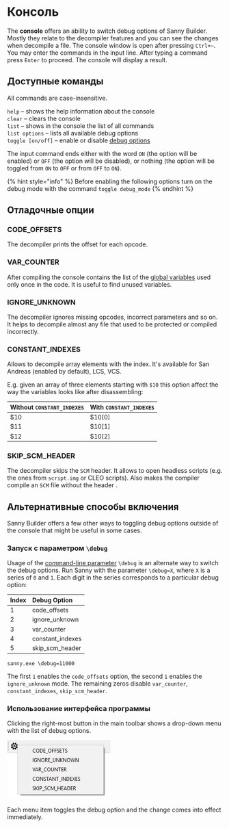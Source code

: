 # Консоль

The **console** offers an ability to switch debug options of Sanny Builder. Mostly they relate to the decompiler features and you can see the changes when decompile a file. The console window is open after pressing `Ctrl+~`. You may enter the commands in the input line. After typing a command press  `Enter` to proceed. The console will display a result.

## Доступные команды 

All commands are case-insensitive.

`help` – shows the help information about the console  
`clear` – clears the console  
`list` – shows in the console the list of all commands  
`list options` – lists all available debug options  
`toggle [on/off]` – enable or disable [debug options](console.md#debug-options)

The input command ends either with the word `ON` \(the option will be enabled\) or `OFF` \(the option will be disabled\), or nothing \(the option will be toggled from `ON` to `OFF` or from `OFF` to `ON`\).

{% hint style="info" %}
Before enabling the following options turn on the debug mode with the command `toggle debug_mode`
{% endhint %}

## Отладочные опции

### CODE\_OFFSETS

The decompiler prints the offset for each opcode.

### VAR\_COUNTER

After compiling the console contains the list of the [global variables](coding/variables.md#global-variables) used only once in the code. It is useful to find unused variables.

### IGNORE\_UNKNOWN

The decompiler ignores missing opcodes, incorrect parameters and so on. It helps to decompile almost any file that used to be protected or compiled incorrectly.

### CONSTANT\_INDEXES

Allows to decompile array elements with the index. It's available for San Andreas \(enabled by default\), LCS, VCS. 

E.g. given an array of three elements starting with `$10` this option affect the way the variables looks like after disassembling:

| Without `CONSTANT_INDEXES` | With `CONSTANT_INDEXES` |
| :--- | :--- |
| $10 | $10\[0\] |
| $11 | $10\[1\] |
| $12 | $10\[2\] |

### SKIP\_SCM\_HEADER

The decompiler skips the `SCM` header. It allows to open headless scripts \(e.g. the ones from `script.img` or CLEO scripts\). Also makes the compiler compile an `SCM` file without the header .

## Альтернативные способы включения

Sanny Builder offers a few other ways to toggling debug options outside of the console that might be useful in some cases.

### Запуск с параметром `\debug`

Usage of the [command-line parameter](./#command-line-usage) `\debug` is an alternate way to switch the debug options. Run Sanny with the parameter `\debug=X`, where `X` is a series of `0` and `1`.  Each digit in the series corresponds to a particular debug option:

| Index | Debug Option |
| :--- | :--- |
| 1 | code\_offsets |
| 2 | ignore\_unknown |
| 3 | var\_counter |
| 4 | constant\_indexes |
| 5 | skip\_scm\_header |

```text
sanny.exe \debug=11000
```

The first `1` enables the `code_offsets` option, the second `1` enables the `ignore_unknown` mode. The remaining zeros disable `var_counter`, `constant_indexes`, `skip_scm_header`.

### Использование интерфейса программы

Clicking the right-most button in the main toolbar shows a drop-down menu with the list of debug options.

![](.gitbook/assets/debug_options.PNG)

Each menu item toggles the debug option and the change comes into effect immediately.

